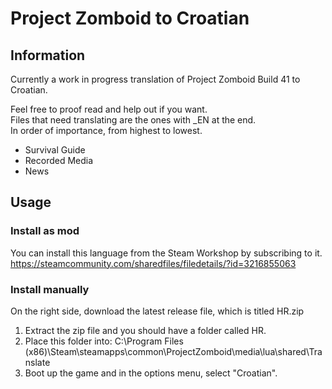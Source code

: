# Project Zomboid to Croatian
## Information
Currently a work in progress translation of Project Zomboid Build 41 to Croatian.

Feel free to proof read and help out if you want.<br>
Files that need translating are the ones with _EN at the end.<br>
In order of importance, from highest to lowest.

* Survival Guide
* Recorded Media
* News

## Usage
### Install as mod
You can install this language from the Steam Workshop by subscribing to it.<br>
https://steamcommunity.com/sharedfiles/filedetails/?id=3216855063

### Install manually
On the right side, download the latest release file, which is titled HR.zip
1. Extract the zip file and you should have a folder called HR.
2. Place this folder into: C:\Program Files (x86)\Steam\steamapps\common\ProjectZomboid\media\lua\shared\Translate
3. Boot up the game and in the options menu, select "Croatian".

